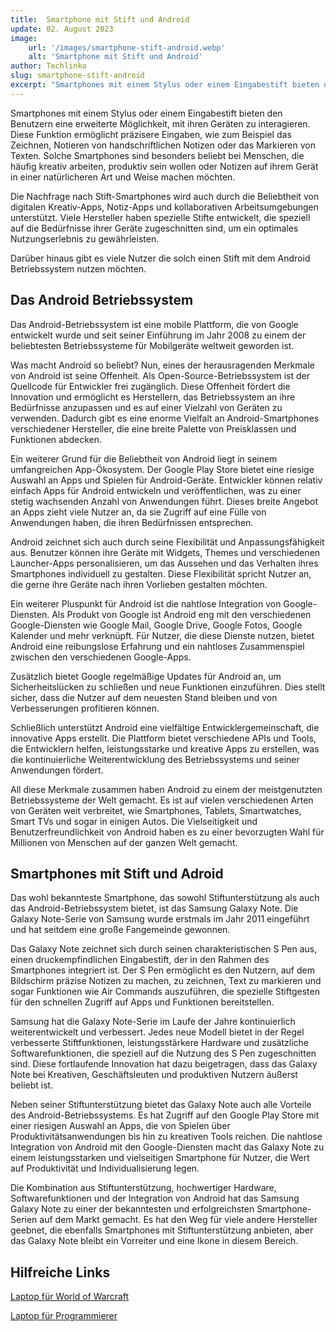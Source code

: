 ```yaml
---
title:  Smartphone mit Stift und Android
update: 02. August 2023
image:
    url: '/images/smartphone-stift-android.webp' 
    alt: 'Smartphone mit Stift und Android'
author: Techlinko
slug: smartphone-stift-android
excerpt: "Smartphones mit einem Stylus oder einem Eingabestift bieten den Benutzern eine erweiterte Möglichkeit, mit ihren Geräten zu interagieren."
---
```

 
Smartphones mit einem Stylus oder einem Eingabestift bieten den Benutzern eine erweiterte Möglichkeit, mit ihren Geräten zu interagieren. Diese Funktion ermöglicht präzisere Eingaben, wie zum Beispiel das Zeichnen, Notieren von handschriftlichen Notizen oder das Markieren von Texten. Solche Smartphones sind besonders beliebt bei Menschen, die häufig kreativ arbeiten, produktiv sein wollen oder Notizen auf ihrem Gerät in einer natürlicheren Art und Weise machen möchten.

Die Nachfrage nach Stift-Smartphones wird auch durch die Beliebtheit von digitalen Kreativ-Apps, Notiz-Apps und kollaborativen Arbeitsumgebungen unterstützt. Viele Hersteller haben spezielle Stifte entwickelt, die speziell auf die Bedürfnisse ihrer Geräte zugeschnitten sind, um ein optimales Nutzungserlebnis zu gewährleisten.

Darüber hinaus gibt es viele Nutzer die solch einen Stift mit dem Android Betriebssystem nutzen möchten.

## Das Android Betriebssystem

Das Android-Betriebssystem ist eine mobile Plattform, die von Google entwickelt wurde und seit seiner Einführung im Jahr 2008 zu einem der beliebtesten Betriebssysteme für Mobilgeräte weltweit geworden ist.

Was macht Android so beliebt? Nun, eines der herausragenden Merkmale von Android ist seine Offenheit. Als Open-Source-Betriebssystem ist der Quellcode für Entwickler frei zugänglich. Diese Offenheit fördert die Innovation und ermöglicht es Herstellern, das Betriebssystem an ihre Bedürfnisse anzupassen und es auf einer Vielzahl von Geräten zu verwenden. Dadurch gibt es eine enorme Vielfalt an Android-Smartphones verschiedener Hersteller, die eine breite Palette von Preisklassen und Funktionen abdecken.

Ein weiterer Grund für die Beliebtheit von Android liegt in seinem umfangreichen App-Ökosystem. Der Google Play Store bietet eine riesige Auswahl an Apps und Spielen für Android-Geräte. Entwickler können relativ einfach Apps für Android entwickeln und veröffentlichen, was zu einer stetig wachsenden Anzahl von Anwendungen führt. Dieses breite Angebot an Apps zieht viele Nutzer an, da sie Zugriff auf eine Fülle von Anwendungen haben, die ihren Bedürfnissen entsprechen.

Android zeichnet sich auch durch seine Flexibilität und Anpassungsfähigkeit aus. Benutzer können ihre Geräte mit Widgets, Themes und verschiedenen Launcher-Apps personalisieren, um das Aussehen und das Verhalten ihres Smartphones individuell zu gestalten. Diese Flexibilität spricht Nutzer an, die gerne ihre Geräte nach ihren Vorlieben gestalten möchten.

Ein weiterer Pluspunkt für Android ist die nahtlose Integration von Google-Diensten. Als Produkt von Google ist Android eng mit den verschiedenen Google-Diensten wie Google Mail, Google Drive, Google Fotos, Google Kalender und mehr verknüpft. Für Nutzer, die diese Dienste nutzen, bietet Android eine reibungslose Erfahrung und ein nahtloses Zusammenspiel zwischen den verschiedenen Google-Apps.

Zusätzlich bietet Google regelmäßige Updates für Android an, um Sicherheitslücken zu schließen und neue Funktionen einzuführen. Dies stellt sicher, dass die Nutzer auf dem neuesten Stand bleiben und von Verbesserungen profitieren können.

Schließlich unterstützt Android eine vielfältige Entwicklergemeinschaft, die innovative Apps erstellt. Die Plattform bietet verschiedene APIs und Tools, die Entwicklern helfen, leistungsstarke und kreative Apps zu erstellen, was die kontinuierliche Weiterentwicklung des Betriebssystems und seiner Anwendungen fördert.

All diese Merkmale zusammen haben Android zu einem der meistgenutzten Betriebssysteme der Welt gemacht. Es ist auf vielen verschiedenen Arten von Geräten weit verbreitet, wie Smartphones, Tablets, Smartwatches, Smart TVs und sogar in einigen Autos. Die Vielseitigkeit und Benutzerfreundlichkeit von Android haben es zu einer bevorzugten Wahl für Millionen von Menschen auf der ganzen Welt gemacht.

## Smartphones mit Stift und Adroid

Das wohl bekannteste Smartphone, das sowohl Stiftunterstützung als auch das Android-Betriebssystem bietet, ist das Samsung Galaxy Note. Die Galaxy Note-Serie von Samsung wurde erstmals im Jahr 2011 eingeführt und hat seitdem eine große Fangemeinde gewonnen.

Das Galaxy Note zeichnet sich durch seinen charakteristischen S Pen aus, einen druckempfindlichen Eingabestift, der in den Rahmen des Smartphones integriert ist. Der S Pen ermöglicht es den Nutzern, auf dem Bildschirm präzise Notizen zu machen, zu zeichnen, Text zu markieren und sogar Funktionen wie Air Commands auszuführen, die spezielle Stiftgesten für den schnellen Zugriff auf Apps und Funktionen bereitstellen.

Samsung hat die Galaxy Note-Serie im Laufe der Jahre kontinuierlich weiterentwickelt und verbessert. Jedes neue Modell bietet in der Regel verbesserte Stiftfunktionen, leistungsstärkere Hardware und zusätzliche Softwarefunktionen, die speziell auf die Nutzung des S Pen zugeschnitten sind. Diese fortlaufende Innovation hat dazu beigetragen, dass das Galaxy Note bei Kreativen, Geschäftsleuten und produktiven Nutzern äußerst beliebt ist.

Neben seiner Stiftunterstützung bietet das Galaxy Note auch alle Vorteile des Android-Betriebssystems. Es hat Zugriff auf den Google Play Store mit einer riesigen Auswahl an Apps, die von Spielen über Produktivitätsanwendungen bis hin zu kreativen Tools reichen. Die nahtlose Integration von Android mit den Google-Diensten macht das Galaxy Note zu einem leistungsstarken und vielseitigen Smartphone für Nutzer, die Wert auf Produktivität und Individualisierung legen.

Die Kombination aus Stiftunterstützung, hochwertiger Hardware, Softwarefunktionen und der Integration von Android hat das Samsung Galaxy Note zu einer der bekanntesten und erfolgreichsten Smartphone-Serien auf dem Markt gemacht. Es hat den Weg für viele andere Hersteller geebnet, die ebenfalls Smartphones mit Stiftunterstützung anbieten, aber das Galaxy Note bleibt ein Vorreiter und eine Ikone in diesem Bereich.







## Hilfreiche Links

[Laptop für World of Warcraft](/geeigneter-laptop-wow)

[Laptop für Programmierer](/laptop-programmierer)
